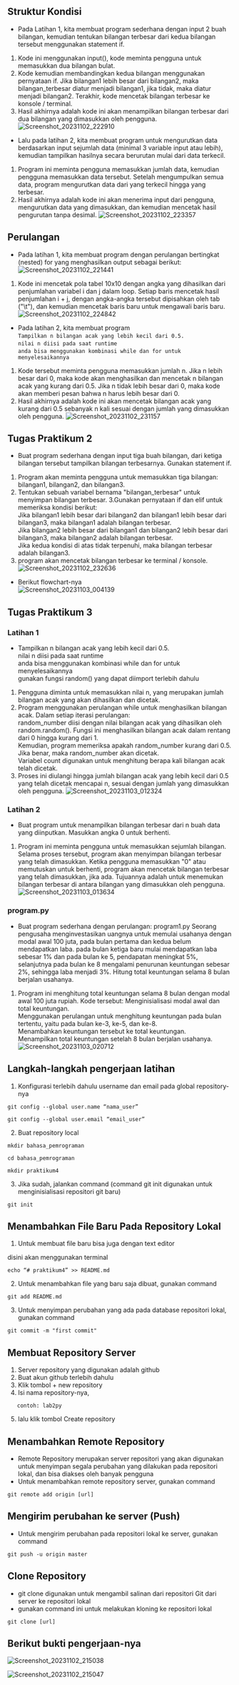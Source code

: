 ## Struktur Kondisi
- Pada Latihan 1, kita membuat program sederhana dengan input 2 buah bilangan, kemudian
tentukan bilangan terbesar dari kedua bilangan tersebut
menggunakan statement if.

1. Kode ini menggunakan input(), kode meminta pengguna untuk memasukkan dua bilangan bulat.
2. Kode kemudian membandingkan kedua bilangan menggunakan pernyataan if. Jika bilangan1 lebih besar dari bilangan2, maka bilangan_terbesar diatur menjadi bilangan1, jika tidak, maka diatur menjadi bilangan2.
Terakhir, kode mencetak bilangan terbesar ke konsole / terminal.
3. Hasil akhirnya adalah kode ini akan menampilkan bilangan terbesar dari dua bilangan yang dimasukkan oleh pengguna.
![Screenshot_20231102_222910](https://github.com/ficzclay/praktikum4/assets/148204078/2d5bd01e-3e34-4539-8250-256af1bd307c)


- Lalu pada latihan 2, kita membuat program untuk mengurutkan data berdasarkan input sejumlah
data (minimal 3 variable input atau lebih), kemudian tampilkan
hasilnya secara berurutan mulai dari data terkecil.

1. Program ini meminta pengguna memasukkan jumlah data, kemudian pengguna memasukkan data tersebut. Setelah mengumpulkan semua data, program mengurutkan data dari yang terkecil hingga yang terbesar.
2. Hasil akhirnya adalah kode ini akan menerima input dari pengguna, mengurutkan data yang dimasukkan, dan kemudian mencetak hasil pengurutan tanpa desimal.
![Screenshot_20231102_223357](https://github.com/ficzclay/praktikum4/assets/148204078/8b57b119-4e54-45ec-b8b2-0d46f133fb65)

## Perulangan
- Pada latihan 1, kita membuat program dengan perulangan bertingkat (nested) for yang
menghasilkan output sebagai berikut:
![Screenshot_20231102_221441](https://github.com/ficzclay/praktikum4/assets/148204078/d235ee7e-0c84-4704-bde3-e61e693fc389)
1. Kode ini mencetak pola tabel 10x10 dengan angka yang dihasilkan dari penjumlahan variabel i dan j dalam loop. Setiap baris mencetak hasil penjumlahan i + j, dengan angka-angka tersebut dipisahkan oleh tab ("\t"), dan kemudian mencetak baris baru untuk mengawali baris baru.
![Screenshot_20231102_224842](https://github.com/ficzclay/praktikum4/assets/148204078/dfcaea86-cffe-4faa-a4f9-11758b3b3f4b)

- Pada latihan 2, kita membuat program<br>
  ```Tampilkan n bilangan acak yang lebih kecil dari 0.5.```<br>
  ```nilai n diisi pada saat runtime```<br>
  ```anda bisa menggunakan kombinasi while dan for untuk menyelesaikannya```

1. Kode tersebut meminta pengguna memasukkan jumlah n. Jika n lebih besar dari 0, maka kode akan menghasilkan dan mencetak n bilangan acak yang kurang dari 0.5. Jika n tidak lebih besar dari 0, maka kode akan memberi pesan bahwa n harus lebih besar dari 0.
2. Hasil akhirnya adalah kode ini akan mencetak bilangan acak yang kurang dari 0.5 sebanyak n kali sesuai dengan jumlah yang dimasukkan oleh pengguna.
![Screenshot_20231102_231157](https://github.com/ficzclay/praktikum4/assets/148204078/3541c7ef-035a-496f-b167-b778c0cac37e)

## Tugas Praktikum 2
- Buat program sederhana dengan input tiga buah bilangan, dari ketiga bilangan
tersebut tampilkan bilangan terbesarnya. Gunakan statement if.
1. Program akan meminta pengguna untuk memasukkan tiga bilangan: bilangan1, bilangan2, dan bilangan3.
2. Tentukan sebuah variabel bernama "bilangan_terbesar" untuk menyimpan bilangan terbesar.
3.Gunakan pernyataan if dan elif untuk memeriksa kondisi berikut:<br>
Jika bilangan1 lebih besar dari bilangan2 dan bilangan1 lebih besar dari bilangan3, maka bilangan1 adalah bilangan terbesar.<br>
Jika bilangan2 lebih besar dari bilangan1 dan bilangan2 lebih besar dari bilangan3, maka bilangan2 adalah bilangan terbesar.<br>
Jika kedua kondisi di atas tidak terpenuhi, maka bilangan terbesar adalah bilangan3.
4. program akan mencetak bilangan terbesar ke terminal / konsole.
![Screenshot_20231102_232636](https://github.com/ficzclay/praktikum4/assets/148204078/6939e0bd-c1ba-459c-a1a1-71eafadb9539)

- Berikut flowchart-nya<br>
  ![Screenshot_20231103_004139](https://github.com/ficzclay/praktikum4/assets/148204078/66d0de9c-26da-4a73-9282-dc7c8dac54c3)

## Tugas Praktikum 3

### Latihan 1
- Tampilkan n bilangan acak yang lebih kecil dari 0.5.<br>
nilai n diisi pada saat runtime<br>
anda bisa menggunakan kombinasi while dan for untuk menyelesaikannya<br>
gunakan fungsi random() yang dapat diimport terlebih dahulu<br>

1. Pengguna diminta untuk memasukkan nilai n, yang merupakan jumlah bilangan acak yang akan dihasilkan dan dicetak.
2. Program menggunakan perulangan while untuk menghasilkan bilangan acak. Dalam setiap iterasi perulangan:<br>
random_number diisi dengan nilai bilangan acak yang dihasilkan oleh random.random(). Fungsi ini menghasilkan bilangan acak dalam rentang dari 0 hingga kurang dari 1.<br>
Kemudian, program memeriksa apakah random_number kurang dari 0.5. Jika benar, maka random_number akan dicetak.<br>
Variabel count digunakan untuk menghitung berapa kali bilangan acak telah dicetak.
3. Proses ini diulangi hingga jumlah bilangan acak yang lebih kecil dari 0.5 yang telah dicetak mencapai n, sesuai dengan jumlah yang dimasukkan oleh pengguna.
![Screenshot_20231103_012324](https://github.com/ficzclay/praktikum4/assets/148204078/5f0811df-9cbd-41d1-bc3f-5cb8d641d770)

### Latihan 2
- Buat program untuk menampilkan bilangan terbesar dari n buah data yang diinputkan. Masukkan angka 0 untuk berhenti.
1. Program ini meminta pengguna untuk memasukkan sejumlah bilangan. Selama proses tersebut, program akan menyimpan bilangan terbesar yang telah dimasukkan. Ketika pengguna memasukkan "0" atau memutuskan untuk berhenti, program akan mencetak bilangan terbesar yang telah dimasukkan, jika ada. Tujuannya adalah untuk menemukan bilangan terbesar di antara bilangan yang dimasukkan oleh pengguna.
![Screenshot_20231103_013634](https://github.com/ficzclay/praktikum4/assets/148204078/a6a6f640-8f44-491f-bafe-b3abd3c45ea4)

### program.py
- Buat program sederhana dengan perulangan: program1.py
Seorang pengusaha menginvestasikan uangnya untuk memulai usahanya dengan
modal awal 100 juta, pada bulan pertama dan kedua belum mendapatkan laba. pada
bulan ketiga baru mulai mendapatkan laba sebesar 1% dan pada bulan ke 5,
pendapatan meningkat 5%, selanjutnya pada bulan ke 8 mengalami penurunan
keuntungan sebesar 2%, sehingga laba menjadi 3%. Hitung total keuntungan selama 8
bulan berjalan usahanya.
1. Program ini menghitung total keuntungan selama 8 bulan dengan modal awal 100 juta rupiah. Kode tersebut:
Menginisialisasi modal awal dan total keuntungan.<br>
Menggunakan perulangan untuk menghitung keuntungan pada bulan tertentu, yaitu pada bulan ke-3, ke-5, dan ke-8.<br>
Menambahkan keuntungan tersebut ke total keuntungan.<br>
Menampilkan total keuntungan setelah 8 bulan berjalan usahanya.
![Screenshot_20231103_020712](https://github.com/ficzclay/praktikum4/assets/148204078/46b51996-5836-4987-901e-ec2793b32862)



## Langkah-langkah pengerjaan latihan

1. Konfigurasi terlebih dahulu username dan email pada global repository-nya

```
git config --global user.name “nama_user”
```

```
git config --global user.email “email_user”
```

2. Buat repository local

```
mkdir bahasa_pemrograman
```

```
cd bahasa_pemrograman
```

```
mkdir praktikum4
```

3. Jika sudah, jalankan command (command git init digunakan untuk menginisialisasi repositori git baru)

```
git init
```

## Menambahkan File Baru Pada Repository Lokal

1. Untuk membuat file baru bisa juga dengan text editor

disini akan menggunakan terminal

```
echo “# praktikum4” >> README.md
```

2. Untuk menambahkan file yang baru saja dibuat, gunakan command

```
git add README.md
```

3. Untuk menyimpan perubahan yang ada pada database repositori
   lokal, gunakan command

```
git commit -m "first commit"
```

## Membuat Repository Server

1. Server repository yang digunakan adalah github
2. Buat akun github terlebih dahulu
3. Klik tombol + new repository
4. Isi nama repository-nya,

```
   contoh: lab2py
```

5. lalu klik tombol Create repository

## Menambahkan Remote Repository

- Remote Repository merupakan server repositori yang akan digunakan untuk menyimpan segala perubahan yang dilakukan pada repositori lokal, dan bisa diakses oleh banyak pengguna
- Untuk menambahkan remote repository server, gunakan command

```
git remote add origin [url]
```

## Mengirim perubahan ke server (Push)

- Untuk mengirim perubahan pada repositori lokal ke server, gunakan command

```
git push -u origin master
```

## Clone Repository


- git clone digunakan untuk mengambil salinan dari repositori Git dari server ke repositori lokal
- gunakan command ini untuk melakukan kloning ke repositori lokal

```
git clone [url]
```




## Berikut bukti pengerjaan-nya
![Screenshot_20231102_215038](https://github.com/ficzclay/praktikum4/assets/148204078/bf5eec4d-b879-45f0-81fb-25db6905b5d8)

![Screenshot_20231102_215047](https://github.com/ficzclay/praktikum4/assets/148204078/03737632-1d06-49a6-9fd8-9e22a4e06a68)


